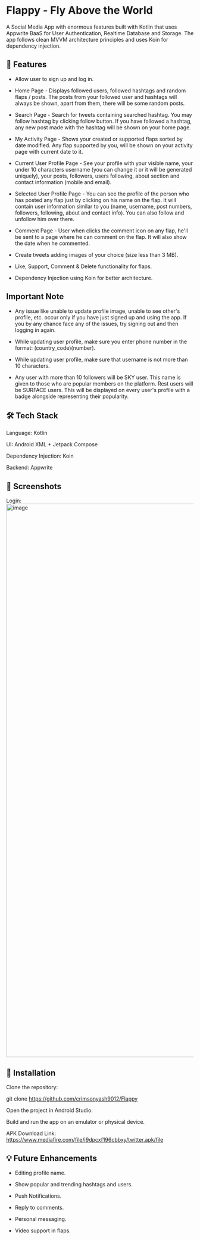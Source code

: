 # Flappy - Fly Above the World

A Social Media App with enormous features built with Kotlin that uses Appwrite BaaS for User Authentication, Realtime Database and Storage. The app follows clean MVVM architecture principles and uses Koin for dependency injection.

## 🚀 Features

* Allow user to sign up and log in.

* Home Page - Displays followed users, followed hashtags and random flaps / posts. The posts from your followed user and hashtags will always be shown, apart from them, there will be some random posts.

* Search Page - Search for tweets containing searched hashtag. You may follow hashtag by clicking follow button. If you have followed a hashtag, any new post made with the hashtag will be shown on your home page.

* My Activity Page - Shows your created or supported flaps sorted by date modified. Any flap supported by you, will be shown on your activity page with current date to it.

* Current User Profile Page - See your profile with your visible name, your under 10 characters username (you can change it or it will be generated uniquely), your posts, followers, users following, about section and contact information (mobile and email). 

* Selected User Profile Page - You can see the profile of the person who has posted any flap just by clicking on his name on the flap. It will contain user information similar to you (name, username, post numbers, followers, following, about and contact info). You can also follow and unfollow him over there.

* Comment Page - User when clicks the comment icon on any flap, he'll be sent to a page where he can comment on the flap. It will also show the date when he commented.

* Create tweets adding images of your choice (size less than 3 MB).

* Like, Support, Comment & Delete functionality for flaps.

* Dependency Injection using Koin for better architecture.

## Important Note
* Any issue like unable to update profile image, unable to see other's profile, etc. occur only if you have just signed up and using the app. If you by any chance face any of the issues, try signing out and then logging in again.

* While updating user profile, make sure you enter phone number in the format: (country_code)(number).

* While updating user profile, make sure that username is not more than 10 characters.

* Any user with more than 10 followers will be SKY user. This name is given to those who are popular members on the platform. Rest users will be SURFACE users. This will be displayed on every user's profile with a badge alongside representing their popularity.

## 🛠️ Tech Stack

Language: Kotlin

UI: Android XML + Jetpack Compose

Dependency Injection: Koin

Backend: Appwrite

## 📸 Screenshots

Login: 
<img width="668" height="1486" alt="image" src="https://github.com/user-attachments/assets/19b3b659-3ed6-498a-a0fa-dd3e504c8651" />



## 🔧 Installation

Clone the repository:

git clone https://github.com/crimsonyash9012/Flappy

Open the project in Android Studio.

Build and run the app on an emulator or physical device.

APK Download Link: https://www.mediafire.com/file/i9dpcxf196cbbxy/twitter.apk/file


## 💡 Future Enhancements

* Editing profile name.

* Show popular and trending hashtags and users.
  
* Push Notifications.
  
* Reply to comments.
  
* Personal messaging.
  
* Video support in flaps.
